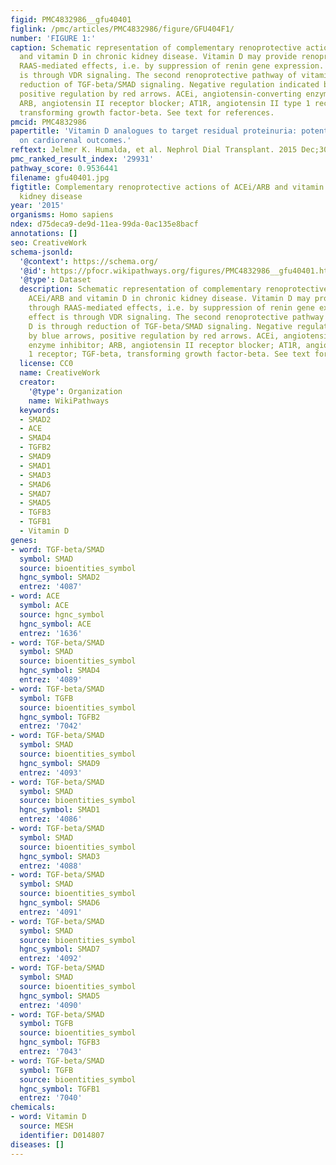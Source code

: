 ```yaml
---
figid: PMC4832986__gfu40401
figlink: /pmc/articles/PMC4832986/figure/GFU404F1/
number: 'FIGURE 1:'
caption: Schematic representation of complementary renoprotective actions of ACEi/ARB
  and vitamin D in chronic kidney disease. Vitamin D may provide renoprotection through
  RAAS-mediated effects, i.e. by suppression of renin gene expression. This effect
  is through VDR signaling. The second renoprotective pathway of vitamin D is through
  reduction of TGF-beta/SMAD signaling. Negative regulation indicated by blue arrows,
  positive regulation by red arrows. ACEi, angiotensin-converting enzyme inhibitor;
  ARB, angiotensin II receptor blocker; AT1R, angiotensin II type 1 receptor; TGF-beta,
  transforming growth factor-beta. See text for references.
pmcid: PMC4832986
papertitle: 'Vitamin D analogues to target residual proteinuria: potential impact
  on cardiorenal outcomes.'
reftext: Jelmer K. Humalda, et al. Nephrol Dial Transplant. 2015 Dec;30(12):1988-1994.
pmc_ranked_result_index: '29931'
pathway_score: 0.9536441
filename: gfu40401.jpg
figtitle: Complementary renoprotective actions of ACEi/ARB and vitamin D in chronic
  kidney disease
year: '2015'
organisms: Homo sapiens
ndex: d75deca9-de9d-11ea-99da-0ac135e8bacf
annotations: []
seo: CreativeWork
schema-jsonld:
  '@context': https://schema.org/
  '@id': https://pfocr.wikipathways.org/figures/PMC4832986__gfu40401.html
  '@type': Dataset
  description: Schematic representation of complementary renoprotective actions of
    ACEi/ARB and vitamin D in chronic kidney disease. Vitamin D may provide renoprotection
    through RAAS-mediated effects, i.e. by suppression of renin gene expression. This
    effect is through VDR signaling. The second renoprotective pathway of vitamin
    D is through reduction of TGF-beta/SMAD signaling. Negative regulation indicated
    by blue arrows, positive regulation by red arrows. ACEi, angiotensin-converting
    enzyme inhibitor; ARB, angiotensin II receptor blocker; AT1R, angiotensin II type
    1 receptor; TGF-beta, transforming growth factor-beta. See text for references.
  license: CC0
  name: CreativeWork
  creator:
    '@type': Organization
    name: WikiPathways
  keywords:
  - SMAD2
  - ACE
  - SMAD4
  - TGFB2
  - SMAD9
  - SMAD1
  - SMAD3
  - SMAD6
  - SMAD7
  - SMAD5
  - TGFB3
  - TGFB1
  - Vitamin D
genes:
- word: TGF-beta/SMAD
  symbol: SMAD
  source: bioentities_symbol
  hgnc_symbol: SMAD2
  entrez: '4087'
- word: ACE
  symbol: ACE
  source: hgnc_symbol
  hgnc_symbol: ACE
  entrez: '1636'
- word: TGF-beta/SMAD
  symbol: SMAD
  source: bioentities_symbol
  hgnc_symbol: SMAD4
  entrez: '4089'
- word: TGF-beta/SMAD
  symbol: TGFB
  source: bioentities_symbol
  hgnc_symbol: TGFB2
  entrez: '7042'
- word: TGF-beta/SMAD
  symbol: SMAD
  source: bioentities_symbol
  hgnc_symbol: SMAD9
  entrez: '4093'
- word: TGF-beta/SMAD
  symbol: SMAD
  source: bioentities_symbol
  hgnc_symbol: SMAD1
  entrez: '4086'
- word: TGF-beta/SMAD
  symbol: SMAD
  source: bioentities_symbol
  hgnc_symbol: SMAD3
  entrez: '4088'
- word: TGF-beta/SMAD
  symbol: SMAD
  source: bioentities_symbol
  hgnc_symbol: SMAD6
  entrez: '4091'
- word: TGF-beta/SMAD
  symbol: SMAD
  source: bioentities_symbol
  hgnc_symbol: SMAD7
  entrez: '4092'
- word: TGF-beta/SMAD
  symbol: SMAD
  source: bioentities_symbol
  hgnc_symbol: SMAD5
  entrez: '4090'
- word: TGF-beta/SMAD
  symbol: TGFB
  source: bioentities_symbol
  hgnc_symbol: TGFB3
  entrez: '7043'
- word: TGF-beta/SMAD
  symbol: TGFB
  source: bioentities_symbol
  hgnc_symbol: TGFB1
  entrez: '7040'
chemicals:
- word: Vitamin D
  source: MESH
  identifier: D014807
diseases: []
---
```

